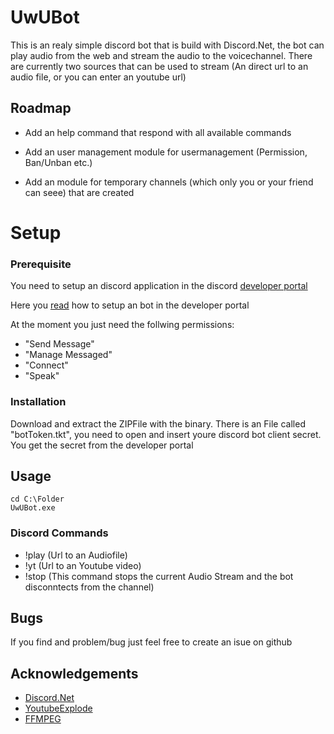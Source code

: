 
# UwUBot

This is an realy simple discord bot that is build with Discord.Net, the bot can play audio from the web and stream the audio to the voicechannel.
There are currently two sources that can be used to stream (An direct url to an audio file, or you can enter an youtube url)


## Roadmap

- Add an help command that respond with all available commands

- Add an user management module for usermanagement (Permission, Ban/Unban etc.)
- Add an module for temporary channels (which only you or your friend can seee) that are created


# Setup

### Prerequisite

You need to setup an discord application in the discord [developer portal](https://discord.com/developers/applications/)

Here you [read](https://discordpy.readthedocs.io/en/stable/discord.html) how to setup an bot in the developer portal


At the moment you just need the follwing permissions:
- "Send Message"
- "Manage Messaged"
- "Connect"
- "Speak"


### Installation
Download and extract the ZIPFile with the binary.
There is an File called "botToken.tkt", you need to open and insert youre discord bot client secret.
You get the secret from the developer portal

    
## Usage

```
cd C:\Folder
UwUBot.exe
```

### Discord Commands
- !play (Url to an Audiofile)
- !yt (Url to an Youtube video)
- !stop (This command stops the current Audio Stream and the bot disconntects from the channel)
## Bugs

If you find and problem/bug just feel free to create an isue on github

## Acknowledgements

 - [Discord.Net](https://github.com/discord-net/Discord.Nets)
 - [YoutubeExplode](https://github.com/Tyrrrz/YoutubeExplode)
 - [FFMPEG](https://github.com/FFmpeg/FFmpeg)
